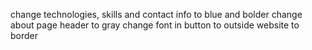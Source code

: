 change technologies, skills and contact info to blue and bolder
change about page header to gray
change font in button to outside website to border